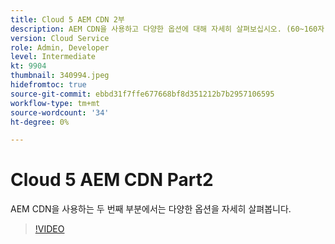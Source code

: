 ```yaml
---
title: Cloud 5 AEM CDN 2부
description: AEM CDN을 사용하고 다양한 옵션에 대해 자세히 살펴보십시오. (60~160자 사이)
version: Cloud Service
role: Admin, Developer
level: Intermediate
kt: 9904
thumbnail: 340994.jpeg
hidefromtoc: true
source-git-commit: ebbd31f7ffe677668bf8d351212b7b2957106595
workflow-type: tm+mt
source-wordcount: '34'
ht-degree: 0%

---
```



# Cloud 5 AEM CDN Part2

AEM CDN을 사용하는 두 번째 부분에서는 다양한 옵션을 자세히 살펴봅니다. 

>[!VIDEO](https://video.tv.adobe.com/v/340994/?quality=12&learn=on)

